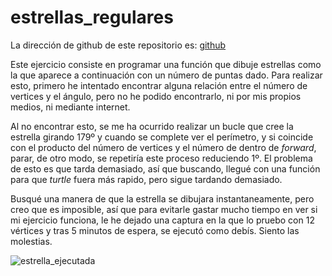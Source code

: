 # estrellas_regulares

La dirección de github de este repositorio es: [ github](https://github.com/GonzaloGmv/estrellas_regulares)

Este ejercicio consiste en programar una función que dibuje estrellas como la que aparece a continuación con un número de puntas dado. Para realizar esto, primero he intentado encontrar alguna relación entre el número de vertices y el ángulo, pero no he podido encontrarlo, ni por mis propios medios, ni mediante internet. 

Al no encontrar esto, se me ha ocurrido realizar un bucle que cree la estrella girando 179º y cuando se complete ver el perímetro, y si coincide con el producto del número de vertices y el número de dentro de *forward*, parar, de otro modo, se repetiría este proceso reduciendo 1º. El problema de esto es que tarda demasiado, así que buscando, llegué con una función para que *turtle* fuera más rapido, pero sigue tardando demasiado.

Busqué una manera de que la estrella se dibujara instantaneamente, pero creo que es imposible, así que para evitarle gastar mucho tiempo en ver si mi ejercicio funciona, le he dejado una captura en la que lo pruebo con 12 vértices y tras 5 minutos de espera, se ejecutó como debís. Siento las molestias.

![estrella_ejecutada](https://user-images.githubusercontent.com/91721237/146821434-82dd9638-96da-4952-be1a-05cf97521cb8.jpg)
